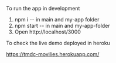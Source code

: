 To run the app in development

1. npm i -- in main and my-app folder
2. npm start -- in main and my-app-folder
3. Open http://localhost/3000


To check the live demo deployed in heroku

https://tmdc-movilies.herokuapp.com/

